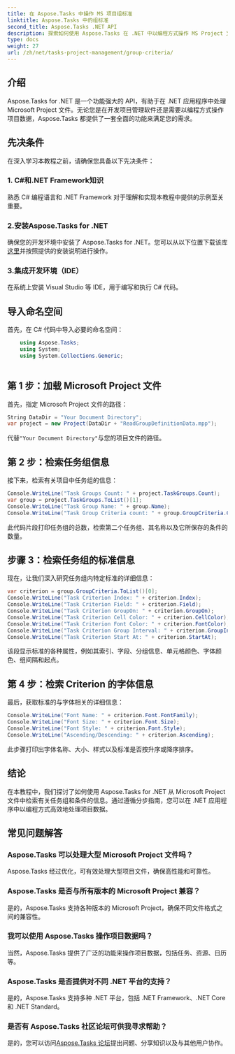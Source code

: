 ```yaml
---
title: 在 Aspose.Tasks 中操作 MS 项目组标准
linktitle: Aspose.Tasks 中的组标准
second_title: Aspose.Tasks .NET API
description: 探索如何使用 Aspose.Tasks 在 .NET 中以编程方式操作 MS Project 文件。检索任务组和标准信息分步示例。
type: docs
weight: 27
url: /zh/net/tasks-project-management/group-criteria/
---
```

## 介绍
Aspose.Tasks for .NET 是一个功能强大的 API，有助于在 .NET 应用程序中处理 Microsoft Project 文件。无论您是在开发项目管理软件还是需要以编程方式操作项目数据，Aspose.Tasks 都提供了一套全面的功能来满足您的需求。
## 先决条件
在深入学习本教程之前，请确保您具备以下先决条件：
### 1. C#和.NET Framework知识
熟悉 C# 编程语言和 .NET Framework 对于理解和实现本教程中提供的示例至关重要。
### 2.安装Aspose.Tasks for .NET
确保您的开发环境中安装了 Aspose.Tasks for .NET。您可以从以下位置下载该库[这里](https://releases.aspose.com/tasks/net/)并按照提供的安装说明进行操作。
### 3.集成开发环境（IDE）
在系统上安装 Visual Studio 等 IDE，用于编写和执行 C# 代码。

## 导入命名空间
首先，在 C# 代码中导入必要的命名空间：
```csharp
    using Aspose.Tasks;
    using System;
    using System.Collections.Generic;
    
```
## 第 1 步：加载 Microsoft Project 文件
首先，指定 Microsoft Project 文件的路径：
```csharp
String DataDir = "Your Document Directory";
var project = new Project(DataDir + "ReadGroupDefinitionData.mpp");
```
代替`"Your Document Directory"`与您的项目文件的路径。
## 第 2 步：检索任务组信息
接下来，检索有关项目中任务组的信息：
```csharp
Console.WriteLine("Task Groups Count: " + project.TaskGroups.Count);
var group = project.TaskGroups.ToList()[1];
Console.WriteLine("Task Group Name: " + group.Name);
Console.WriteLine("Task Group Criteria count: " + group.GroupCriteria.Count);
```
此代码片段打印任务组的总数，检索第二个任务组、其名称以及它所保存的条件的数量。
## 步骤 3：检索任务组的标准信息
现在，让我们深入研究任务组内特定标准的详细信息：
```csharp
var criterion = group.GroupCriteria.ToList()[0];
Console.WriteLine("Task Criterion Index: " + criterion.Index);
Console.WriteLine("Task Criterion Field: " + criterion.Field);
Console.WriteLine("Task Criterion GroupOn: " + criterion.GroupOn);
Console.WriteLine("Task Criterion Cell Color: " + criterion.CellColor);
Console.WriteLine("Task Criterion Font Color: " + criterion.FontColor);
Console.WriteLine("Task Criterion Group Interval: " + criterion.GroupInterval);
Console.WriteLine("Task Criterion Start At: " + criterion.StartAt);
```
该段显示标准的各种属性，例如其索引、字段、分组信息、单元格颜色、字体颜色、组间隔和起点。
## 第 4 步：检索 Criterion 的字体信息
最后，获取标准的与字体相关的详细信息：
```csharp
Console.WriteLine("Font Name: " + criterion.Font.FontFamily);
Console.WriteLine("Font Size: " + criterion.Font.Size);
Console.WriteLine("Font Style: " + criterion.Font.Style);
Console.WriteLine("Ascending/Descending: " + criterion.Ascending);
```
此步骤打印出字体名称、大小、样式以及标准是否按升序或降序排序。

## 结论
在本教程中，我们探讨了如何使用 Aspose.Tasks for .NET 从 Microsoft Project 文件中检索有关任务组和条件的信息。通过遵循分步指南，您可以在 .NET 应用程序中以编程方式高效地处理项目数据。
## 常见问题解答
### Aspose.Tasks 可以处理大型 Microsoft Project 文件吗？
Aspose.Tasks 经过优化，可有效处理大型项目文件，确保高性能和可靠性。
### Aspose.Tasks 是否与所有版本的 Microsoft Project 兼容？
是的，Aspose.Tasks 支持各种版本的 Microsoft Project，确保不同文件格式之间的兼容性。
### 我可以使用 Aspose.Tasks 操作项目数据吗？
当然，Aspose.Tasks 提供了广泛的功能来操作项目数据，包括任务、资源、日历等。
### Aspose.Tasks 是否提供对不同 .NET 平台的支持？
是的，Aspose.Tasks 支持多种 .NET 平台，包括 .NET Framework、.NET Core 和 .NET Standard。
### 是否有 Aspose.Tasks 社区论坛可供我寻求帮助？
是的，您可以访问[Aspose.Tasks 论坛](https://forum.aspose.com/c/tasks/15)提出问题、分享知识以及与其他用户协作。